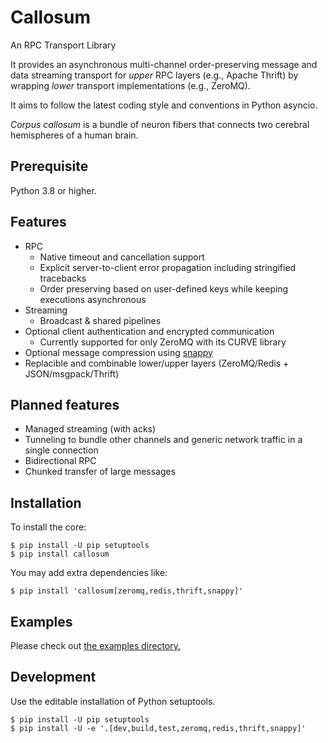 Callosum
========

An RPC Transport Library

It provides an asynchronous multi-channel order-preserving message and data
streaming transport for *upper* RPC layers (e.g., Apache Thrift) by wrapping
*lower* transport implementations (e.g., ZeroMQ).

It aims to follow the latest coding style and conventions in Python asyncio.

*Corpus callosum* is a bundle of neuron fibers that connects two cerebral
hemispheres of a human brain.

Prerequisite
------------

Python 3.8 or higher.

Features
--------

* RPC
  - Native timeout and cancellation support
  - Explicit server-to-client error propagation including stringified tracebacks
  - Order preserving based on user-defined keys while keeping executions asynchronous
* Streaming
  - Broadcast & shared pipelines
* Optional client authentication and encrypted communication
  - Currently supported for only ZeroMQ with its CURVE library
* Optional message compression using [snappy](https://pypi.org/project/python-snappy/)
* Replacible and combinable lower/upper layers (ZeroMQ/Redis + JSON/msgpack/Thrift)

Planned features
----------------

* Managed streaming (with acks)
* Tunneling to bundle other channels and generic network traffic in a single connection
* Bidirectional RPC
* Chunked transfer of large messages

Installation
------------

To install the core:

```console
$ pip install -U pip setuptools
$ pip install callosum
```

You may add extra dependencies like:

```console
$ pip install 'callosum[zeromq,redis,thrift,snappy]'
```

Examples
--------

Please check out [the examples directory.](https://github.com/lablup/callosum/tree/master/examples)

Development
-----------

Use the editable installation of Python setuptools.

```console
$ pip install -U pip setuptools
$ pip install -U -e '.[dev,build,test,zeromq,redis,thrift,snappy]'
```
